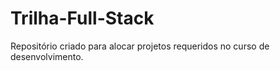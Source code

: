 # Trilha-Full-Stack
 Repositório criado para alocar projetos requeridos no curso de desenvolvimento.
